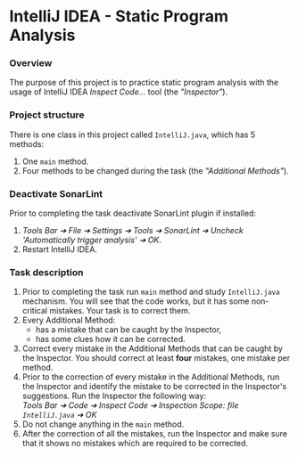 # IntelliJ IDEA - Static Program Analysis

### Overview
The purpose of this project is to practice static program analysis with the usage of IntelliJ IDEA _Inspect Code..._ tool (the _"Inspector"_).

### Project structure
There is one class in this project called `IntelliJ.java`, which has 5 methods:
1. One `main` method.
2. Four methods to be changed during the task (the _"Additional Methods"_).

### Deactivate SonarLint
Prior to completing the task deactivate SonarLint plugin if installed:
1. _Tools Bar ➔ File ➔ Settings ➔ Tools ➔ SonarLint ➔ Uncheck 'Automatically trigger analysis' ➔ OK_.
2. Restart IntelliJ IDEA.

### Task description
1. Prior to completing the task run `main` method and study `IntelliJ.java` mechanism. You will see that the code works, but it has some non-critical mistakes. Your task is to correct them. 
2. Every Additional Method:
   - has a mistake that can be caught by the Inspector,
   - has some clues how it can be corrected.
3. Correct every mistake in the Additional Methods that can be caught by the Inspector. You should correct at least **four** mistakes, one mistake per method.
4. Prior to the correction of every mistake in the Additional Methods, run the Inspector and identify the mistake to be corrected in the Inspector's suggestions. Run the Inspector the following way:<br>
_Tools Bar ➔ Code ➔ Inspect Code ➔ Inspection Scope: file `IntelliJ.java` ➔ OK_
5. Do not change anything in the `main` method.
6. After the correction of all the mistakes, run the Inspector and make sure that it shows no mistakes which are required to be corrected. 
